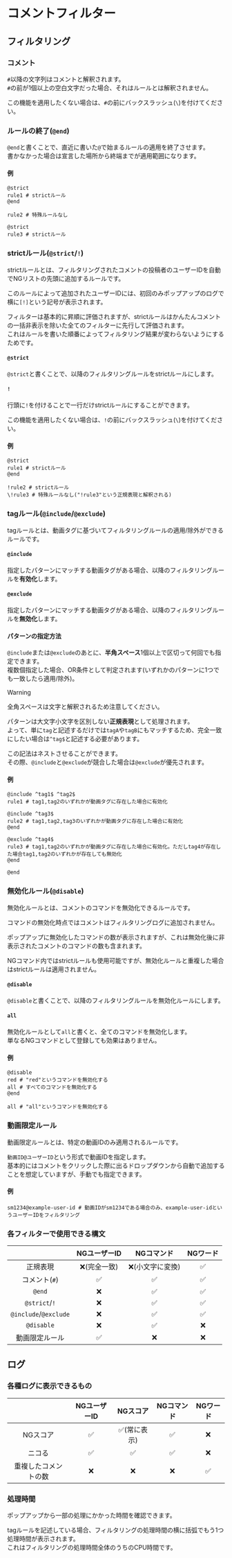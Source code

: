 # コメントフィルター

## フィルタリング

### コメント

`#`以降の文字列はコメントと解釈されます。  
`#`の前が1個以上の空白文字だった場合、それはルールとは解釈されません。

この機能を適用したくない場合は、`#`の前にバックスラッシュ(`\`)を付けてください。

### ルールの終了(`@end`)

`@end`と書くことで、直近に書いた`@`で始まるルールの適用を終了させます。  
書かなかった場合は宣言した場所から終端までが適用範囲になります。

#### 例

```
@strict
rule1 # strictルール
@end

rule2 # 特殊ルールなし

@strict
rule3 # strictルール
```

### strictルール(`@strict`/`!`)

strictルールとは、フィルタリングされたコメントの投稿者のユーザーIDを自動でNGリストの先頭に追加するルールです。

このルールによって追加されたユーザーIDには、初回のみポップアップのログで横に`[!]`という記号が表示されます。

フィルターは基本的に昇順に評価されますが、strictルールはかんたんコメントの一括非表示を除いた全てのフィルターに先行して評価されます。  
これはルールを書いた順番によってフィルタリング結果が変わらないようにするためです。

#### `@strict`

`@strict`と書くことで、以降のフィルタリングルールをstrictルールにします。

#### `!`

行頭に`!`を付けることで一行だけstrictルールにすることができます。

この機能を適用したくない場合は、`!`の前にバックスラッシュ(`\`)を付けてください。

#### 例

```
@strict
rule1 # strictルール
@end

!rule2 # strictルール
\!rule3 # 特殊ルールなし("!rule3"という正規表現と解釈される)
```

### tagルール(`@include`/`@exclude`)

tagルールとは、動画タグに基づいてフィルタリングルールの適用/除外ができるルールです。

#### `@include`

指定したパターンにマッチする動画タグがある場合、以降のフィルタリングルールを**有効化**します。

#### `@exclude`

指定したパターンにマッチする動画タグがある場合、以降のフィルタリングルールを**無効化**します。

#### パターンの指定方法

`@include`または`@exclude`のあとに、**半角スペース**1個以上で区切って何回でも指定できます。  
複数個指定した場合、OR条件として判定されます(いずれかのパターンに1つでも一致したら適用/除外)。

> [!WARNING]
> 全角スペースは文字と解釈されるため注意してください。

パターンは大文字小文字を区別しない**正規表現**として処理されます。  
よって、単に`tag`と記述するだけでは`tagA`や`tagB`にもマッチするため、完全一致にしたい場合は`^tag$`と記述する必要があります。

この記法はネストさせることができます。  
その際、`@include`と`@exclude`が競合した場合は`@exclude`が優先されます。

#### 例

```
@include ^tag1$ ^tag2$
rule1 # tag1,tag2のいずれかが動画タグに存在した場合に有効化

@include ^tag3$
rule2 # tag1,tag2,tag3のいずれかが動画タグに存在した場合に有効化
@end

@exclude ^tag4$
rule3 # tag1,tag2のいずれかが動画タグに存在した場合に有効化。ただしtag4が存在した場合tag1,tag2のいずれかが存在しても無効化
@end

@end
```

### 無効化ルール(`@disable`)

無効化ルールとは、コメントのコマンドを無効化できるルールです。

コマンドの無効化時点ではコメントはフィルタリングログに追加されません。

ポップアップに無効化したコマンドの数が表示されますが、これは無効化後に非表示されたコメントのコマンドの数も含まれます。

NGコマンド内ではstrictルールも使用可能ですが、無効化ルールと重複した場合はstrictルールは適用されません。

#### `@disable`

`@disable`と書くことで、以降のフィルタリングルールを無効化ルールにします。

#### `all`

無効化ルールとして`all`と書くと、全てのコマンドを無効化します。  
単なるNGコマンドとして登録しても効果はありません。

#### 例

```
@disable
red # "red"というコマンドを無効化する
all # すべてのコマンドを無効化する
@end

all # "all"というコマンドを無効化する
```

### 動画限定ルール

動画限定ルールとは、特定の動画IDのみ適用されるルールです。

`動画ID@ユーザーID`という形式で動画IDを指定します。  
基本的にはコメントをクリックした際に出るドロップダウンから自動で追加することを想定していますが、手動でも指定できます。

#### 例

```
sm1234@example-user-id # 動画IDがsm1234である場合のみ、example-user-idというユーザーIDをフィルタリング
```

### 各フィルターで使用できる構文

|                       | NGユーザーID |    NGコマンド    | NGワード |
| :-------------------: | :----------: | :--------------: | :------: |
|       正規表現        | ❌(完全一致) | ❌(小文字に変換) |    ✅    |
|     コメント(`#`)     |      ✅      |        ✅        |    ✅    |
|        `@end`         |      ❌      |        ✅        |    ✅    |
|     `@strict`/`!`     |      ❌      |        ✅        |    ✅    |
| `@include`/`@exclude` |      ❌      |        ✅        |    ✅    |
|      `@disable`       |      ❌      |        ✅        |    ❌    |
|    動画限定ルール     |      ✅      |        ❌        |    ❌    |

## ログ

### 各種ログに表示できるもの

|                      | NGユーザーID |   NGスコア   | NGコマンド | NGワード |
| :------------------: | :----------: | :----------: | :--------: | :------: |
|       NGスコア       |      ✅      | ✅(常に表示) |     ✅     |    ❌    |
|        ニコる        |      ✅      |      ✅      |     ✅     |    ❌    |
| 重複したコメントの数 |      ❌      |      ❌      |     ❌     |    ✅    |

### 処理時間

ポップアップから一部の処理にかかった時間を確認できます。

tagルールを記述している場合、フィルタリングの処理時間の横に括弧でもう1つ処理時間が表示されます。  
これはフィルタリングの処理時間全体のうちのCPU時間です。
